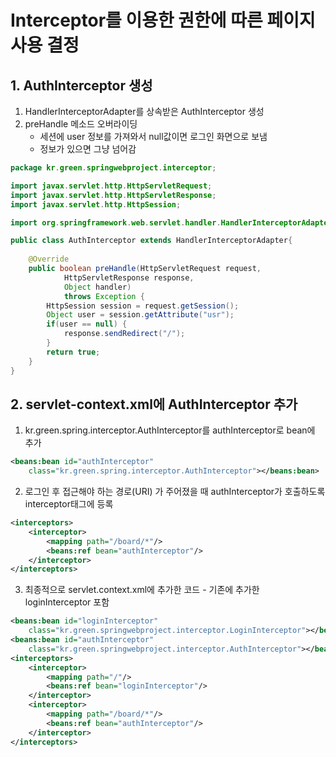 # Interceptor를 이용한 권한에 따른 페이지 사용 결정

## 1. AuthInterceptor 생성

1. HandlerInterceptorAdapter를 상속받은 AuthInterceptor 생성
2. preHandle 메소드 오버라이딩
   * 세션에 user 정보를 가져와서 null값이면 로그인 화면으로 보냄
   * 정보가 있으면 그냥 넘어감

```java
package kr.green.springwebproject.interceptor;

import javax.servlet.http.HttpServletRequest;
import javax.servlet.http.HttpServletResponse;
import javax.servlet.http.HttpSession;

import org.springframework.web.servlet.handler.HandlerInterceptorAdapter;

public class AuthInterceptor extends HandlerInterceptorAdapter{
	
	@Override
	public boolean preHandle(HttpServletRequest request, 
			HttpServletResponse response, 
			Object handler)
			throws Exception {
		HttpSession session = request.getSession();
		Object user = session.getAttribute("usr");
		if(user == null) {
			response.sendRedirect("/");
		}
		return true;
	}
}
```

## 2. servlet-context.xml에 AuthInterceptor 추가

1. kr.green.spring.interceptor.AuthInterceptor를 authInterceptor로 bean에 추가

```xml
<beans:bean id="authInterceptor" 
	class="kr.green.spring.interceptor.AuthInterceptor"></beans:bean>
```

2. 로그인 후 접근해야 하는 경로(URI) 가 주어졌을 때 authInterceptor가 호출하도록 interceptor태그에 등록

```xml
<interceptors>
	<interceptor>
        <mapping path="/board/*"/>
        <beans:ref bean="authInterceptor"/>
	</interceptor>
</interceptors>
```

3. 최종적으로 servlet.context.xml에 추가한 코드 - 기존에 추가한 loginInterceptor 포함

```xml
<beans:bean id="loginInterceptor" 
	class="kr.green.springwebproject.interceptor.LoginInterceptor"></beans:bean>
<beans:bean id="authInterceptor" 
	class="kr.green.springwebproject.interceptor.AuthInterceptor"></beans:bean>
<interceptors>
    <interceptor>
        <mapping path="/"/>
        <beans:ref bean="loginInterceptor"/>
    </interceptor>
    <interceptor>
        <mapping path="/board/*"/>
        <beans:ref bean="authInterceptor"/>
    </interceptor>
</interceptors>
```

